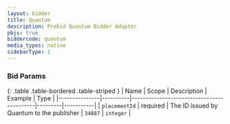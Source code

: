 ```yaml
---
layout: bidder
title: Quantum
description: Prebid Quantum Bidder Adaptor
pbjs: true
biddercode: quantum
media_types: native
sidebarType: 1
---
```




### Bid Params

{: .table .table-bordered .table-striped }
| Name          | Scope    | Description                               | Example | Type      |
|---------------|----------|-------------------------------------------|---------|-----------|
| `placementId` | required | The ID issued by Quantum to the publisher | `34887` | `integer` |
